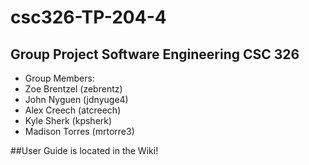 # csc326-TP-204-4

## Group Project Software Engineering CSC 326

 - Group Members:
 - Zoe Brentzel (zebrentz)
 - John Nyguen (jdnyuge4)
 - Alex Creech (atcreech)
 - Kyle Sherk (kpsherk)
 - Madison Torres (mrtorre3)

##User Guide is located in the Wiki!
